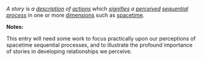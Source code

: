 *A story* is *a [description](https://github.com/gcassel/Modular-Organization-Terminology/blob/master/terms/describe.md) of [actions](https://github.com/gcassel/Modular-Organization-Terminology/blob/master/terms/act.md)* which *[signifies](https://github.com/gcassel/Modular-Organization-Terminology/blob/master/terms/sign.md) a [perceived](https://github.com/gcassel/Modular-Organization-Terminology/blob/master/terms/perceive.md) [sequential process](https://github.com/gcassel/Modular-Organization-Terminology/blob/master/terms/sequential-process.md)* in one or more [dimensions](https://github.com/gcassel/Modular-Organization-Terminology/blob/master/terms/dimension.md) such as [spacetime](https://github.com/gcassel/Modular-Organization-Terminology/blob/master/compound-terms/spacetime.md).

**Notes:**  

This entry will need some work to focus practically upon our perceptions of spacetime sequential processes, and to illustrate the profound importance of stories in developing relationships we perceive.

